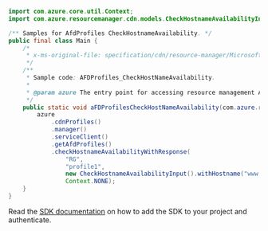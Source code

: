 ```java
import com.azure.core.util.Context;
import com.azure.resourcemanager.cdn.models.CheckHostnameAvailabilityInput;

/** Samples for AfdProfiles CheckHostnameAvailability. */
public final class Main {
    /*
     * x-ms-original-file: specification/cdn/resource-manager/Microsoft.Cdn/stable/2021-06-01/examples/AFDProfiles_CheckHostNameAvailability.json
     */
    /**
     * Sample code: AFDProfiles_CheckHostNameAvailability.
     *
     * @param azure The entry point for accessing resource management APIs in Azure.
     */
    public static void aFDProfilesCheckHostNameAvailability(com.azure.resourcemanager.AzureResourceManager azure) {
        azure
            .cdnProfiles()
            .manager()
            .serviceClient()
            .getAfdProfiles()
            .checkHostnameAvailabilityWithResponse(
                "RG",
                "profile1",
                new CheckHostnameAvailabilityInput().withHostname("www.someDomain.net"),
                Context.NONE);
    }
}
```

Read the [SDK documentation](https://github.com/Azure/azure-sdk-for-java/blob/azure-resourcemanager_2.15.0/sdk/resourcemanager/azure-resourcemanager/README.md) on how to add the SDK to your project and authenticate.
